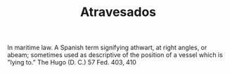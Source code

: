 ---
title: Atravesados
letter: A
permalink: "/definitions/bld-atravesados.html"
body: In maritime law. A Spanish term signifying athwart, at right angles, or abeam;
  sometimes used as descriptive of the position of a vessel which is "lying to.” The
  Hugo (D. C.) 57 Fed. 403, 410
published_at: '2018-07-07'
source: Black's Law Dictionary 2nd Ed (1910)
layout: post
---